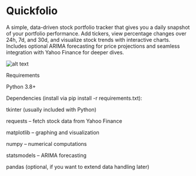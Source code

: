 # Quickfolio
A simple, data-driven stock portfolio tracker that gives you a daily snapshot of your portfolio performance. Add tickers, view percentage changes over 24h, 7d, and 30d, and visualize stock trends with interactive charts. Includes optional ARIMA forecasting for price projections and seamless integration with Yahoo Finance for deeper dives.

![alt text](https://i.postimg.cc/kgQg4xpT/reacker1.png "Dashfolio UI image")

Requirements

Python 3.8+

Dependencies (install via pip install -r requirements.txt):

tkinter (usually included with Python)

requests – fetch stock data from Yahoo Finance

matplotlib – graphing and visualization

numpy – numerical computations

statsmodels – ARIMA forecasting

pandas (optional, if you want to extend data handling later)
